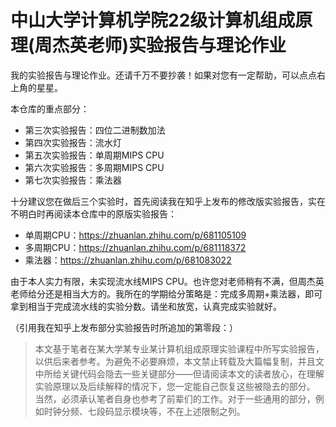 # 中山大学计算机学院22级计算机组成原理(周杰英老师)实验报告与理论作业

我的实验报告与理论作业。还请千万不要抄袭！如果对您有一定帮助，可以点点右上角的星星。

本仓库的重点部分：

* 第三次实验报告：四位二进制数加法
* 第四次实验报告：流水灯
* 第五次实验报告：单周期MIPS CPU
* 第六次实验报告：多周期MIPS CPU
* 第七次实验报告：乘法器

十分建议您在做后三个实验时，首先阅读我在知乎上发布的修改版实验报告，实在不明白时再阅读本仓库中的原版实验报告：

* 单周期CPU：https://zhuanlan.zhihu.com/p/681105109
* 多周期CPU：https://zhuanlan.zhihu.com/p/681118372
* 乘法器：https://zhuanlan.zhihu.com/p/681083022

由于本人实力有限，未实现流水线MIPS CPU。也许您对老师稍有不满，但周杰英老师给分还是相当大方的。我所在的学期给分策略是：完成多周期+乘法器，即可拿到相当于完成流水线的实验分数。请坐和放宽，认真完成实验就好。

（引用我在知乎上发布部分实验报告时所追加的第零段：）

>本文基于笔者在某大学某专业某计算机组成原理实验课程中所写实验报告，以供后来者参考。为避免不必要麻烦，本文禁止转载及大篇幅复制，并且文中所给关键代码会隐去一些关键部分——但请阅读本文的读者放心，在理解实验原理以及后续解释的情况下，您一定能自己恢复这些被隐去的部分。
>当然，必须承认笔者自身也参考了前辈们的工作。对于一些通用的部分，例如时钟分频、七段码显示模块等，不在上述限制之列。
